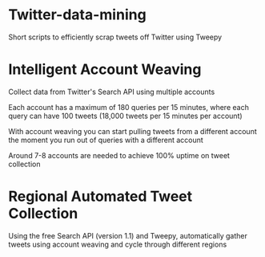 # Twitter-data-mining
Short scripts to efficiently scrap tweets off Twitter using Tweepy

# Intelligent Account Weaving
Collect data from Twitter's Search API using multiple accounts

Each account has a maximum of 180 queries per 15 minutes, where each query can have 100 tweets (18,000 tweets per 15 minutes per account)

With account weaving you can start pulling tweets from a different account the moment you run out of queries with a different account

Around 7-8 accounts are needed to achieve 100% uptime on tweet collection

# Regional Automated Tweet Collection
Using the free Search API (version 1.1) and Tweepy, automatically gather tweets using account weaving and cycle through different regions

